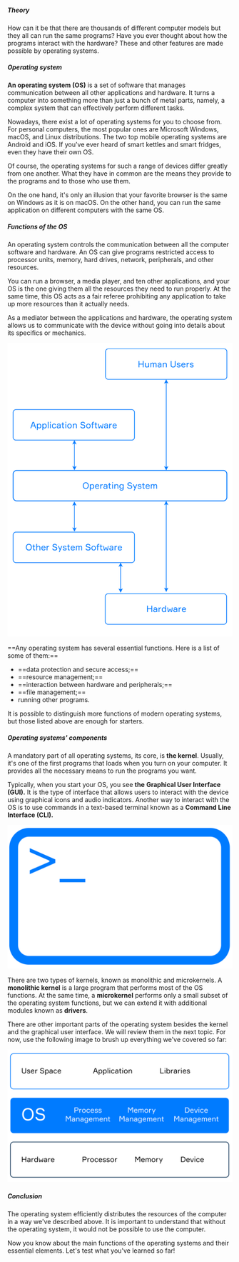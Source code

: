 ##### Theory

How can it be that there are thousands of different computer models but they all can run the same programs? Have you ever thought about how the programs interact with the hardware? These and other features are made possible by operating systems.

##### Operating system

**An operating system (OS)** is a set of software that manages communication between all other applications and hardware. It turns a computer into something more than just a bunch of metal parts, namely, a complex system that can effectively perform different tasks.

Nowadays, there exist a lot of operating systems for you to choose from. For personal computers, the most popular ones are Microsoft Windows, macOS, and Linux distributions. The two top mobile operating systems are Android and iOS. If you've ever heard of smart kettles and smart fridges, even they have their own OS.

Of course, the operating systems for such a range of devices differ greatly from one another. What they have in common are the means they provide to the programs and to those who use them.

On the one hand, it's only an illusion that your favorite browser is the same on Windows as it is on macOS. On the other hand, you can run the same application on different computers with the same OS.

##### Functions of the OS

An operating system controls the communication between all the computer software and hardware. An OS can give programs restricted access to processor units, memory, hard drives, network, peripherals, and other resources.

You can run a browser, a media player, and ten other applications, and your OS is the one giving them all the resources they need to run properly. At the same time, this OS acts as a fair referee prohibiting any application to take up more resources than it actually needs.

As a mediator between the applications and hardware, the operating system allows us to communicate with the device without going into details about its specifics or mechanics.

![img](69-IntroductionToOperatingSystems.assets/192e16f1-427b-4b2d-815b-7f9c9d10e6f8.svg)

==Any operating system has several essential functions. Here is a list of some of them:==

- ==data protection and secure access;==
- ==resource management;==
- ==interaction between hardware and peripherals;==
- ==file management;==
- running other programs.

It is possible to distinguish more functions of modern operating systems, but those listed above are enough for starters.

##### Operating systems' components

A mandatory part of all operating systems, its core, is **the kernel**. Usually, it's one of the first programs that loads when you turn on your computer. It provides all the necessary means to run the programs you want.

Typically, when you start your OS, you see **the** **Graphical User Interface (GUI).** It is the type of interface that allows users to interact with the device using graphical icons and audio indicators. Another way to interact with the OS is to use commands in a text-based terminal known as a **Command Line Interface (CLI).**

![img](69-IntroductionToOperatingSystems.assets/701288a7-1d33-4712-84e6-87e171591e02.svg)

There are two types of kernels, known as monolithic and microkernels. A **monolithic kernel** is a large program that performs most of the OS functions. At the same time, a **microkernel** performs only a small subset of the operating system functions, but we can extend it with additional modules known as **drivers**.

There are other important parts of the operating system besides the kernel and the graphical user interface. We will review them in the next topic. For now, use the following image to brush up everything we've covered so far:

![img](69-IntroductionToOperatingSystems.assets/28005216-bd94-4fe9-b422-b4f49e59f67d.svg)

##### Conclusion

The operating system efficiently distributes the resources of the computer in a way we've described above. It is important to understand that without the operating system, it would not be possible to use the computer.

Now you know about the main functions of the operating systems and their essential elements. Let's test what you've learned so far!